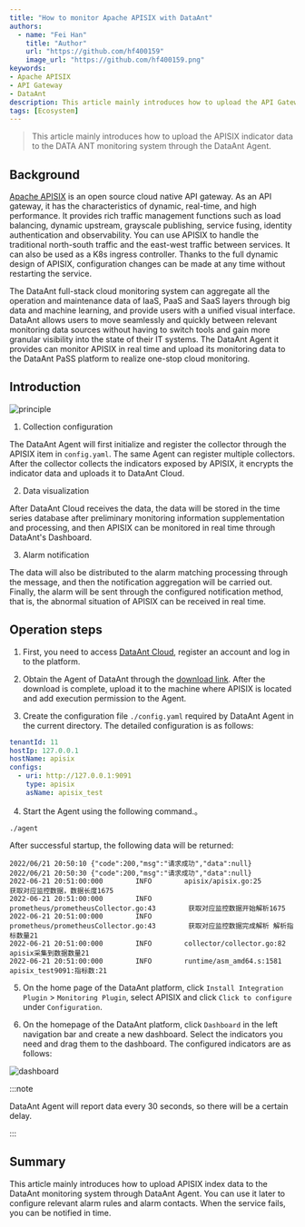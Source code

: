 ```yaml
---
title: "How to monitor Apache APISIX with DataAnt"
authors:
  - name: "Fei Han"
    title: "Author"
    url: "https://github.com/hf400159"
    image_url: "https://github.com/hf400159.png"
keywords: 
- Apache APISIX
- API Gateway
- DataAnt
description: This article mainly introduces how to upload the API Gateway Apache APISIX indicator data to the DataAnt monitoring system through the DataAnt Agent.
tags: [Ecosystem]
---
```


> This article mainly introduces how to upload the APISIX indicator data to the DATA ANT monitoring system through the DataAnt Agent.

<!--truncate-->

## Background

[Apache APISIX](https://github.com/apache/apisix) is an open source cloud native API gateway. As an API gateway, it has the characteristics of dynamic, real-time, and high performance. It provides rich traffic management functions such as load balancing, dynamic upstream, grayscale publishing, service fusing, identity authentication and observability. You can use APISIX to handle the traditional north-south traffic and the east-west traffic between services. It can also be used as a K8s ingress controller. Thanks to the full dynamic design of APISIX, configuration changes can be made at any time without restarting the service.

The DataAnt full-stack cloud monitoring system can aggregate all the operation and maintenance data of IaaS, PaaS and SaaS layers through big data and machine learning, and provide users with a unified visual interface. DataAnt allows users to move seamlessly and quickly between relevant monitoring data sources without having to switch tools and gain more granular visibility into the state of their IT systems. The DataAnt Agent it provides can monitor APISIX in real time and upload its monitoring data to the DataAnt PaSS platform to realize one-stop cloud monitoring.

## Introduction

![principle](https://static.apiseven.com/2022/blog/0705/1.svg)

1. Collection configuration

  The DataAnt Agent will first initialize and register the collector through the APISIX item in `config.yaml`. The same Agent can register multiple collectors. After the collector collects the indicators exposed by APISIX, it encrypts the indicator data and uploads it to DataAnt Cloud.

2. Data visualization

  After DataAnt Cloud receives the data, the data will be stored in the time series database after preliminary monitoring information supplementation and processing, and then APISIX can be monitored in real time through DataAnt's Dashboard.

3. Alarm notification

  The data will also be distributed to the alarm matching processing through the message, and then the notification aggregation will be carried out. Finally, the alarm will be sent through the configured notification method, that is, the abnormal situation of APISIX can be received in real time.

## Operation steps

1. First, you need to access [DataAnt Cloud](http://139.224.11.158), register an account and log in to the platform.

2. Obtain the Agent of DataAnt through the [download link](https://pan.baidu.com/s/1fabvSiDLDh8ZRTjpzINHLg?pwd=87d4). After the download is complete, upload it to the machine where APISIX is located and add execution permission to the Agent.

3. Create the configuration file `./config.yaml` required by DataAnt Agent in the current directory. The detailed configuration is as follows:

  ```yaml
  tenantId: 11
  hostIp: 127.0.0.1
  hostName: apisix
  configs:
    - uri: http://127.0.0.1:9091
      type: apisix
      asName: apisix_test
  ```

4. Start the Agent using the following command.。

  ```shell
  ./agent
  ```

  After successful startup, the following data will be returned:

   ```shell
  2022/06/21 20:50:10 {"code":200,"msg":"请求成功","data":null}
  2022/06/21 20:50:30 {"code":200,"msg":"请求成功","data":null}
  2022-06-21 20:51:00:000        INFO        apisix/apisix.go:25        获取对应监控数据，数据长度1675
  2022-06-21 20:51:00:000        INFO        prometheus/prometheusCollector.go:43        获取对应监控数据开始解析1675
  2022-06-21 20:51:00:000        INFO        prometheus/prometheusCollector.go:43        获取对应监控数据完成解析 解析指标数量21
  2022-06-21 20:51:00:000        INFO        collector/collector.go:82        apisix采集到数据数量21
  2022-06-21 20:51:00:000        INFO        runtime/asm_amd64.s:1581        apisix_test9091:指标数:21
  ```

5. On the home page of the DataAnt platform, click `Install Integration Plugin` > `Monitoring Plugin`, select APISIX and click `Click to configure` under `Configuration`.

6. On the homepage of the DataAnt platform, click `Dashboard` in the left navigation bar and create a new dashboard. Select the indicators you need and drag them to the dashboard. The configured indicators are as follows:

  ![dashboard](https://static.apiseven.com/2022/blog/0705/2.PNG)

  :::note

  DataAnt Agent will report data every 30 seconds, so there will be a certain delay.

  :::

## Summary

This article mainly introduces how to upload APISIX index data to the DataAnt monitoring system through DataAnt Agent. You can use it later to configure relevant alarm rules and alarm contacts. When the service fails, you can be notified in time.
